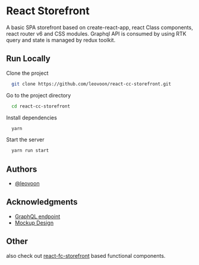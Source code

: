 # React Storefront

A basic SPA storefront based on create-react-app, react Class components, react router v6 and CSS modules. Graphql API is consumed by using RTK query and state is managed by redux toolkit.

## Run Locally

Clone the project

```bash
  git clone https://github.com/leovoon/react-cc-storefront.git
```

Go to the project directory

```bash
  cd react-cc-storefront
```

Install dependencies

```bash
  yarn
```

Start the server

```bash
  yarn run start
```

## Authors

- [@leovoon](https://www.github.com/leovoon)

## Acknowledgments

- [GraphQL endpoint](https://github.com/scandiweb/junior-react-endpoint)
- [Mockup Design](<https://www.figma.com/file/MSyCAqVy1UgNap0pvqH6H3/Junior-Frontend-Test-Designs-(Public)?node-id=0%3A1>)

## Other 
also check out [react-fc-storefront](https://github.com/leovoon/react-fc-storefront) based functional components.